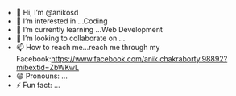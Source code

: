 - 👋 Hi, I’m @anikosd
- 👀 I’m interested in ...Coding 
- 🌱 I’m currently learning ...Web Development 
- 💞️ I’m looking to collaborate on ...
- 📫 How to reach me...reach me through my Facebook:https://www.facebook.com/anik.chakraborty.98892?mibextid=ZbWKwL 
- 😄 Pronouns: ...
- ⚡ Fun fact: ...

<!---
anikosd/anikosd is a ✨ special ✨ repository because its `README.md` (this file) appears on your GitHub profile.
You can click the Preview link to take a look at your changes.
--->
